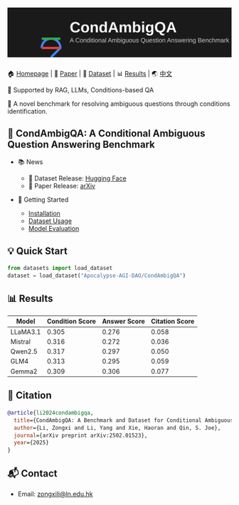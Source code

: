 # ![CondAmbigQA](./img/label.svg)

🏠 [Homepage](https://github.com/innovation64/CondAmbigQA) | 📝 [Paper](https://arxiv.org/abs/2502.01523) | 🤗 [Dataset](https://huggingface.co/datasets/Apocalypse-AGI-DAO/CondAmbigQA) | 📊 [Results](#results) | 🌏 [中文](./README_zh.md)

🔄 Supported by RAG, LLMs, Conditions-based QA

💫 A novel benchmark for resolving ambiguous questions through conditions identification.

## 📌 CondAmbigQA: A Conditional Ambiguous Question Answering Benchmark

- 📚 News
  - 🎉 Dataset Release: [Hugging Face](https://huggingface.co/datasets/Apocalypse-AGI-DAO/CondAmbigQA)
  - 📄 Paper Release: [arXiv](https://arxiv.org/abs/2502.01523)

- 🚀 Getting Started
  - [Installation](#installation)
  - [Dataset Usage](#dataset-usage)
  - [Model Evaluation](#evaluation)

## 💡 Quick Start

```python
from datasets import load_dataset
dataset = load_dataset("Apocalypse-AGI-DAO/CondAmbigQA")
```

## 📊 Results 

| Model | Condition Score | Answer Score | Citation Score |
|-------|----------------|--------------|----------------|
| LLaMA3.1 | 0.305 | 0.276 | 0.058 |
| Mistral | 0.316 | 0.272 | 0.036 |
| Qwen2.5 | 0.317 | 0.297 | 0.050 |
| GLM4 | 0.313 | 0.295 | 0.059 |
| Gemma2 | 0.309 | 0.306 | 0.077 |

## 📖 Citation

```bibtex
@article{li2024condambigqa,
  title={CondAmbigQA: A Benchmark and Dataset for Conditional Ambiguous Question Answering},
  author={Li, Zongxi and Li, Yang and Xie, Haoran and Qin, S. Joe},
  journal={arXiv preprint arXiv:2502.01523},
  year={2025}
}
```

## 📬 Contact 

- Email: zongxili@ln.edu.hk

